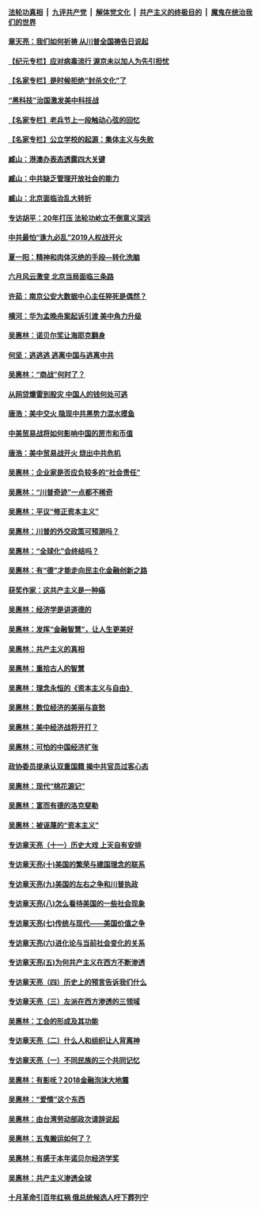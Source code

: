 ####  [法轮功真相](../../../../basic/blob/master/README.md?t=07110602) &nbsp;|&nbsp; [九评共产党](../../../../9ping.md/blob/master/README.md?t=07110602) &nbsp;|&nbsp; [解体党文化](../../../../jtdwh.md/blob/master/README.md?t=07110602)  &nbsp;|&nbsp; [共产主义的终极目的](../../../../gczydzjmd.md/blob/master/README.md?t=07110602) &nbsp;|&nbsp; [魔鬼在统治我们的世界](../../../../mgztzwmdsj.md/blob/master/README.md?t=07110602) 

#### [章天亮：我们如何祈祷 从川普全国祷告日说起](../pages/nsc423/n11944627.md?t=07110602) 

#### [【纪元专栏】应对病毒流行 渥京未以加人为先引担忧](../pages/nsc423/n11875714.md?t=07110602) 

#### [【名家专栏】是时候拒绝“封杀文化”了](../pages/nsc423/n11814093.md?t=07110602) 

#### [“黑科技”治国激发美中科技战](../pages/nsc423/n11638056.md?t=07110602) 

#### [【名家专栏】老兵节上一段触动心弦的回忆](../pages/nsc423/n11646016.md?t=07110602) 

#### [【名家专栏】公立学校的起源：集体主义与失败](../pages/nsc423/n11601833.md?t=07110602) 

#### [臧山：港澳办表态透露四大关键](../pages/nsc423/n11421628.md?t=07110602) 

#### [臧山：中共缺乏管理开放社会的能力](../pages/nsc423/n11407457.md?t=07110602) 

#### [臧山：北京面临治乱大转折](../pages/nsc423/n11406895.md?t=07110602) 

#### [专访胡平：20年打压 法轮功屹立不倒意义深远](../pages/nsc423/n11398800.md?t=07110602) 

#### [中共最怕“逢九必乱”2019人权战开火](../pages/nsc423/n11385248.md?t=07110602) 

#### [夏一阳：精神和肉体灭绝的手段—转化洗脑](../pages/nsc423/n11368250.md?t=07110602) 

#### [六月风云激变 北京当局面临三条路](../pages/nsc423/n11313668.md?t=07110602) 

#### [许茹：南京公安大数据中心主任猝死是偶然？](../pages/nsc423/n11064744.md?t=07110602) 

#### [横河：华为孟晚舟案起诉引渡 美中角力升级](../pages/nsc423/n11027230.md?t=07110602) 

#### [吴惠林：诺贝尔奖让海耶克翻身](../pages/nsc423/n10890049.md?t=07110602) 

#### [何坚：逃逃逃 逃离中国与逃离中共](../pages/nsc423/n10592891.md?t=07110602) 

#### [吴惠林：“商战”何时了？](../pages/nsc423/n10573558.md?t=07110602) 

#### [从网贷爆雷到股灾 中国人的钱何处可逃](../pages/nsc423/n10572800.md?t=07110602) 

#### [唐浩：美中交火 隐现中共黑势力混水摸鱼](../pages/nsc423/n10544040.md?t=07110602) 

#### [中美贸易战将如何影响中国的房市和币值](../pages/nsc423/n10543697.md?t=07110602) 

#### [唐浩：美中贸易战开火 烧出中共危机](../pages/nsc423/n10540126.md?t=07110602) 

#### [吴惠林：企业家是否应负较多的“社会责任”](../pages/nsc423/n10535022.md?t=07110602) 

#### [吴惠林：“川普奇迹”一点都不稀奇](../pages/nsc423/n10512808.md?t=07110602) 

#### [吴惠林：平议“修正资本主义”](../pages/nsc423/n10495724.md?t=07110602) 

#### [吴惠林：川普的外交政策可预测吗？](../pages/nsc423/n10462387.md?t=07110602) 

#### [吴惠林：“全球化”会终结吗？](../pages/nsc423/n10452838.md?t=07110602) 

#### [吴惠林：有“德”才能走向民主化金融创新之路](../pages/nsc423/n10432292.md?t=07110602) 

#### [获奖作家：这共产主义是一种癌](../pages/nsc423/n10431541.md?t=07110602) 

#### [吴惠林：经济学是讲道德的](../pages/nsc423/n10398014.md?t=07110602) 

#### [吴惠林：发挥“金融智慧”，让人生更美好](../pages/nsc423/n10375019.md?t=07110602) 

#### [吴惠林：共产主义的真相](../pages/nsc423/n10351394.md?t=07110602) 

#### [吴惠林：重拾古人的智慧](../pages/nsc423/n10337691.md?t=07110602) 

#### [吴惠林：理念永恒的《资本主义与自由》](../pages/nsc423/n10316274.md?t=07110602) 

#### [吴惠林：数位经济的美丽与哀愁](../pages/nsc423/n10292946.md?t=07110602) 

#### [吴惠林：美中经济战将开打？](../pages/nsc423/n10258825.md?t=07110602) 

#### [吴惠林：可怕的中国经济扩张](../pages/nsc423/n10219147.md?t=07110602) 

#### [政协委员提承认双重国籍 揭中共官员过客心态](../pages/nsc423/n10208809.md?t=07110602) 

#### [吴惠林：现代“桃花源记”](../pages/nsc423/n10185234.md?t=07110602) 

#### [吴惠林：富而有德的洛克斐勒](../pages/nsc423/n10142264.md?t=07110602) 

#### [吴惠林：被诬蔑的“资本主义”](../pages/nsc423/n10124816.md?t=07110602) 

#### [专访章天亮（十一）历史大戏 上天自有安排](../pages/nsc423/n10094905.md?t=07110602) 

#### [专访章天亮(十)美国的繁荣与建国理念的联系](../pages/nsc423/n10094899.md?t=07110602) 

#### [专访章天亮(九)美国的左右之争和川普执政](../pages/nsc423/n10094889.md?t=07110602) 

#### [专访章天亮(八)怎么看待美国的一些社会现象](../pages/nsc423/n10094857.md?t=07110602) 

#### [专访章天亮(七)传统与现代——美国价值之争](../pages/nsc423/n10093140.md?t=07110602) 

#### [专访章天亮(六)进化论与当前社会变化的关系](../pages/nsc423/n10092036.md?t=07110602) 

#### [专访章天亮(五)为何共产主义在西方不断渗透](../pages/nsc423/n10083620.md?t=07110602) 

#### [专访章天亮（四）历史上的预言告诉我们什么](../pages/nsc423/n10083606.md?t=07110602) 

#### [专访章天亮（三）左派在西方渗透的三领域](../pages/nsc423/n10081115.md?t=07110602) 

#### [吴惠林：工会的形成及其功能](../pages/nsc423/n10080633.md?t=07110602) 

#### [专访章天亮（二）什么人和组织让人背离神](../pages/nsc423/n10076637.md?t=07110602) 

#### [专访章天亮（一）不同民族的三个共同记忆](../pages/nsc423/n10074188.md?t=07110602) 

#### [吴惠林：有影呒？2018金融泡沫大地震](../pages/nsc423/n10040534.md?t=07110602) 

#### [吴惠林：“爱情”这个东西](../pages/nsc423/n10019423.md?t=07110602) 

#### [吴惠林：由台湾劳动部政次请辞说起](../pages/nsc423/n9979679.md?t=07110602) 

#### [吴惠林：五鬼搬运如何了？](../pages/nsc423/n9925338.md?t=07110602) 

#### [吴惠林：有感于本年诺贝尔经济学奖](../pages/nsc423/n9871883.md?t=07110602) 

#### [吴惠林：共产主义渗透全球](../pages/nsc423/n9812748.md?t=07110602) 

#### [十月革命引百年红祸 俄总统候选人吁下葬列宁](../pages/nsc423/n9810182.md?t=07110602) 

